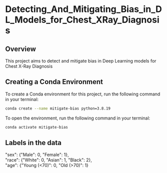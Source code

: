 # Detecting_And_Mitigating_Bias_in_DL_Models_for_Chest_XRay_Diagnosis

## Overview
This project aims to detect and mitigate bias in Deep Learning models for Chest X-Ray Diagnosis

## Creating a Conda Environment

To create a Conda environment for this project, run the following command in your terminal:

```bash
conda create --name mitigate-bias python=3.8.19
```
To open the environment, run the following command in your terminal:

```bash
conda activate mitigate-bias
```

## Labels in the data
  
"sex": {"Male": 0, "Female": 1},  
"race": {"White": 0, "Asian": 1, "Black": 2},  
"age": {"Young (<70)": 0, "Old (>70)": 1}  

